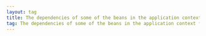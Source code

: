 ```yaml
---
layout: tag
title: The dependencies of some of the beans in the application context form a cycle    # TAG names should always be lowercase
tag: The dependencies of some of the beans in the application context form a cycle    # TAG names should always be lowercase
---
```

